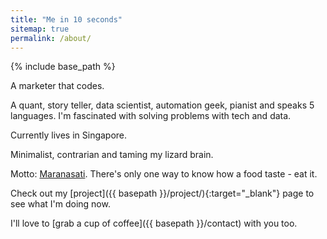 ```yaml
---
title: "Me in 10 seconds"
sitemap: true
permalink: /about/
---
```

{% include base_path %}

A marketer that codes. 

A quant, story teller, data scientist, automation geek, pianist and speaks 5 languages. I'm fascinated with solving problems with tech and data. 

Currently lives in Singapore.

Minimalist, contrarian and taming my lizard brain. 

Motto: [Maranasati](https://en.wikipedia.org/wiki/Maranasati). There's only one way to know how a food taste - eat it. 

Check out my [project]({{ basepath }}/project/){:target="_blank"} page to see what I'm doing now. 

I'll love to [grab a cup of coffee]({{ basepath }}/contact) with you too.
